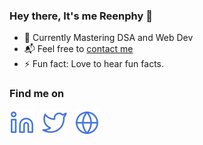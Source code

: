<h3 align="left">Hey there, It's me Reenphy 👋</h3>

- 🌱 Currently Mastering DSA and Web Dev
- 📬 Feel free to <a href="mailto:reenphygeorge@gmail.com">contact me</a><br>
- ⚡  Fun fact: Love to hear fun facts.


<h3 align="left">Find me on</h3>
<a href="https://www.linkedin.com/in/reenphygeorge/"><img src="Assets/linkedin.svg"></a> &nbsp;
<a href="https://twitter.com/reenphygeorge"><img src="Assets/twitter.svg"></a> &nbsp;
<a href="https://reenphygeorge.github.io/portfolio/"><img src="Assets/website.svg"></a>
